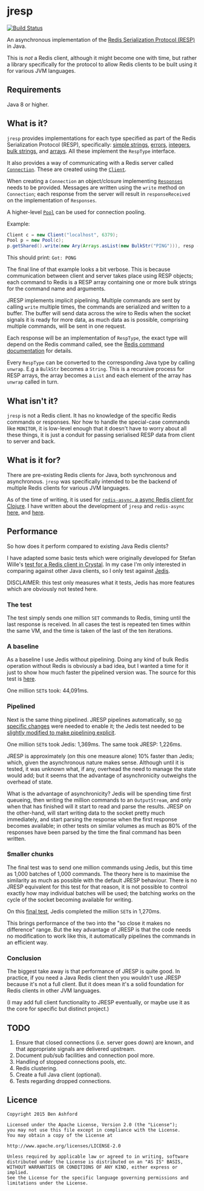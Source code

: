 # jresp

[![Build Status](https://travis-ci.org/benashford/jresp.svg?branch=master)](https://travis-ci.org/benashford/jresp)

An asynchronous implementation of the [Redis Serialization Protocol (RESP)](http://redis.io/topics/protocol) in Java.

This is *not* a Redis client, although it might become one with time, but rather a library specifically for the protocol to allow Redis clients to be built using it for various JVM languages.

## Requirements

Java 8 or higher.

## What is it?

`jresp` provides implementations for each type specified as part of the Redis Serialization Protocol (RESP), specifically: [simple strings](src/main/java/jresp/protocol/SimpleStr.java), [errors](src/main/java/jresp/protocol/Err.java), [integers](src/main/java/jresp/protocol/Int.java), [bulk strings](src/main/java/jresp/protocol/BulkStr.java), and [arrays](src/main/java/jresp/protocol/Ary.java).  All these implement the `RespType` interface.

It also provides a way of communicating with a Redis server called [`Connection`](src/main/java/jresp/Connection.java).  These are created using the [`Client`](src/main/java/jresp/Client.java).

When creating a `Connection` an object/closure implementing [`Responses`](src/main/java/jresp/Responses.java) needs to be provided.  Messages are written using the `write` method on `Connection`; each response from the server will result in `responseReceived` on the implementation of `Responses`.

A higher-level [`Pool`](src/main/java/jresp/pool/Pool.java) can be used for connection pooling.

Example:

```java
Client c = new Client("localhost", 6379);
Pool p = new Pool(c);
p.getShared().write(new Ary(Arrays.asList(new BulkStr("PING"))), resp -> System.out.println("Got: " + resp));
```

This should print: `Got: PONG`

The final line of that example looks a bit verbose.  This is because communication between client and server takes place using RESP objects; each command to Redis is a RESP array containing one or more bulk strings for the command name and arguments.

JRESP implements implicit pipelining.  Multiple commands are sent by calling `write` multiple times, the commands are serialized and written to a buffer.  The buffer will send data across the wire to Redis when the socket signals it is ready for more data, as much data as is possible, comprising multiple commands, will be sent in one request.

Each response will be an implementation of `RespType`, the exact type will depend on the Redis command called, see the [Redis command documentation](http://redis.io/commands) for details.

Every `RespType` can be converted to the corresponding Java type by calling `unwrap`.  E.g a `BulkStr` becomes a `String`.  This is a recursive process for RESP arrays, the array becomes a `List` and each element of the array has `unwrap` called in turn.

## What isn't it?

`jresp` is not a Redis client.  It has no knowledge of the specific Redis commands or responses.  Nor how to handle the special-case commands like `MONITOR`, it is low-level enough that it doesn't have to worry about all these things, it is just a conduit for passing serialised RESP data from client to server and back.

## What is it for?

There are pre-existing Redis clients for Java, both synchronous and asynchronous.  `jresp` was specifically intended to be the backend of multiple Redis clients for various JVM languages.

As of the time of writing, it is used for [`redis-async`, a async Redis client for Clojure](https://github.com/benashford/redis-async).  I have written about the development of `jresp` and `redis-async` [here](http://benashford.github.io/blog/2015/06/02/java-in-a-polygot-jvm-world/), and [here](http://benashford.github.io/blog/2015/09/13/building-an-event-based-redis-client-in-java).

## Performance

So how does it perform compared to existing Java Redis clients?

I have adapted some basic tests which were originally developed for Stefan Wille's [test for a Redis client in Crystal](https://www.stefanwille.com/2015/05/redis-clients-crystal-vs-ruby-vs-c-vs-go/).  In my case I'm only interested in comparing against other Java clients, so I only test against [Jedis](https://github.com/xetorthio/jedis).

DISCLAIMER: this test only measures what it tests, Jedis has more features which are obviously not tested here.

### The test

The test simply sends one million `SET` commands to Redis, timing until the last response is received.  In all cases the test is repeated ten times within the same VM, and the time is taken of the last of the ten iterations.

### A baseline

As a baseline I use Jedis without pipelining.  Doing any kind of bulk Redis operation without Redis is obviously a bad idea, but I wanted a time for it just to show how much faster the pipelined version was.  The source for this test is [here](https://github.com/benashford/redis-client-benchmarks/blob/efe30991812f7fd3b84c44c423860fe0f1be8bfa/Java/JavaJedisPerformance.java#L13-L23).

One million `SET`s took: 44,091ms.

### Pipelined

Next is the same thing pipelined.  JRESP pipelines automatically, so [no specific changes](https://github.com/benashford/redis-client-benchmarks/blob/efe30991812f7fd3b84c44c423860fe0f1be8bfa/JResp/JRespPerformance.java#L23-L42) were needed to enable it; the Jedis test needed to be [slightly modified to make pipelining explicit](https://github.com/benashford/redis-client-benchmarks/blob/efe30991812f7fd3b84c44c423860fe0f1be8bfa/Java/JavaJedisPerformance.java#L25-L37).

One million `SET`s took Jedis: 1,369ms.  The same took JRESP: 1,226ms.

JRESP is approximately (on this one measure alone) 10% faster than Jedis; which, given the asynchronous nature makes sense.  Although until it is tested, it was unknown what, if any, overhead the need to manage the state would add; but it seems that the advantage of asynchronicity outweighs the overhead of state.

What is the advantage of asynchronicity? Jedis will be spending time first queueing, then writing the million commands to an `OutputStream`, and only when that has finished will it start to read and parse the results.  JRESP on the other-hand, will start writing data to the socket pretty much immediately, and start parsing the response when the first response becomes available; in other tests on similar volumes as much as 80% of the responses have been parsed by the time the final command has been written.

### Smaller chunks

The final test was to send one million commands using Jedis, but this time as 1,000 batches of 1,000 commands.  The theory here is to maximise the similarity as much as possible with the default JRESP behaviour.  There is no JRESP equivalent for this test for that reason, it is not possible to control exactly how may individual batches will be used; the batching works on the cycle of the socket becoming available for writing.

On this [final test](https://github.com/benashford/redis-client-benchmarks/blob/efe30991812f7fd3b84c44c423860fe0f1be8bfa/Java/JavaJedisPerformance.java#L39-L53), Jedis completed the million `SET`s in 1,270ms.

This brings performance of the two into the "so close it makes no difference" range.  But the key advantage of JRESP is that the code needs no modification to work like this, it automatically pipelines the commands in an efficient way.

### Conclusion

The biggest take away is that performance of JRESP is quite good.  In practice, if you need a Java Redis client then you wouldn't use JRESP because it's not a full client.  But it does mean it's a solid foundation for Redis clients in other JVM languages.

(I may add full client functionality to JRESP eventually, or maybe use it as the core for specific but distinct project.)

## TODO

1. Ensure that closed connections (i.e. server goes down) are known, and that appropriate signals are delivered upstream.
2. Document pub/sub facilities and connection pool more.
3. Handling of stopped connections pools, etc.
4. Redis clustering.
5. Create a full Java client (optional).
6. Tests regarding dropped connections.

## Licence

```
Copyright 2015 Ben Ashford

Licensed under the Apache License, Version 2.0 (the "License");
you may not use this file except in compliance with the License.
You may obtain a copy of the License at

http://www.apache.org/licenses/LICENSE-2.0

Unless required by applicable law or agreed to in writing, software
distributed under the License is distributed on an "AS IS" BASIS,
WITHOUT WARRANTIES OR CONDITIONS OF ANY KIND, either express or implied.
See the License for the specific language governing permissions and
limitations under the License.
```
